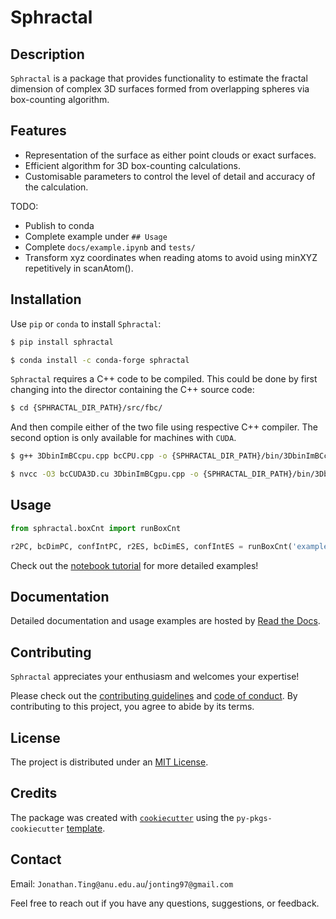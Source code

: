 # Sphractal

## Description

`Sphractal` is a package that provides functionality to estimate the fractal dimension of complex 3D surfaces formed 
from overlapping spheres via box-counting algorithm. 

## Features

* Representation of the surface as either point clouds or exact surfaces.
* Efficient algorithm for 3D box-counting calculations.
* Customisable parameters to control the level of detail and accuracy of the calculation.

TODO: 
* Publish to conda
* Complete example under `## Usage`
* Complete `docs/example.ipynb` and `tests/`
* Transform xyz coordinates when reading atoms to avoid using minXYZ repetitively in scanAtom().

## Installation

Use `pip` or `conda` to install `Sphractal`:
```bash
$ pip install sphractal
```
```bash
$ conda install -c conda-forge sphractal
```

`Sphractal` requires a C++ code to be compiled. This could be done by first changing into the director containing the 
C++ source code: 
```bash
$ cd {SPHRACTAL_DIR_PATH}/src/fbc/
```

And then compile either of the two file using respective C++ compiler. 
The second option is only available for machines with `CUDA`.
```bash
$ g++ 3DbinImBCcpu.cpp bcCPU.cpp -o {SPHRACTAL_DIR_PATH}/bin/3DbinImBCcpu.exe
```
```bash
$ nvcc -O3 bcCUDA3D.cu 3DbinImBCgpu.cpp -o {SPHRACTAL_DIR_PATH}/bin/3DbinImBCgpu.exe
```

## Usage

```python
from sphractal.boxCnt import runBoxCnt

r2PC, bcDimPC, confIntPC, r2ES, bcDimES, confIntES = runBoxCnt('example.xyz')
```

Check out the [notebook tutorial](example.ipynb) for more detailed examples!

## Documentation

Detailed documentation and usage examples are hosted by [Read the Docs](https://sphractal.readthedocs.io/en/latest/).

## Contributing

`Sphractal` appreciates your enthusiasm and welcomes your expertise! 

Please check out the [contributing guidelines](https://github.com/Jon-Ting/sphractal/blob/main/CONTRIBUTING.md) and [code of conduct](https://github.com/Jon-Ting/sphractal/blob/main/CONDUCT.md). 
By contributing to this project, you agree to abide by its terms.

## License

The project is distributed under an [MIT License](https://github.com/Jon-Ting/sphractal/blob/main/LICENSE).

## Credits

The package was created with [`cookiecutter`](https://cookiecutter.readthedocs.io/en/latest/) using the 
`py-pkgs-cookiecutter` [template](https://github.com/py-pkgs/py-pkgs-cookiecutter).

## Contact

Email: `Jonathan.Ting@anu.edu.au`/`jonting97@gmail.com`

Feel free to reach out if you have any questions, suggestions, or feedback.
